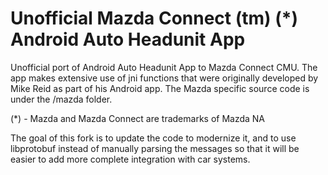 # Unofficial Mazda Connect (tm) (*) Android Auto Headunit App

Unofficial port of Android Auto Headunit App to Mazda Connect CMU. The app makes extensive use of jni functions that were originally developed by Mike Reid as part of his Android app. The Mazda specific source code is under the /mazda folder.

(*) - Mazda and Mazda Connect are trademarks of Mazda NA

The goal of this fork is to update the code to modernize it, and to use libprotobuf instead of manually parsing the messages so that it will be easier to add more complete integration with car systems.

